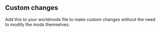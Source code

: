 ## Custom changes

Add this to your worldmods file to make custom changes without the need to modify the mods themselves.
